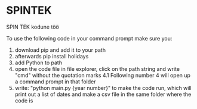 # SPINTEK
SPIN TEK kodune töö

To use the following code in your command prompt make sure you:
1. download pip and add it to your path
2. afterwards pip install holidays
3. add Python to path
4. open the code file in file explorer, click on the path string and write "cmd" without the quotation marks
4.1  Following number 4 will open up a command prompt in that folder
5. write: "python main.py {year number}" to make the code run, which will print out a list of dates and make a csv file  in the same folder where the code is

